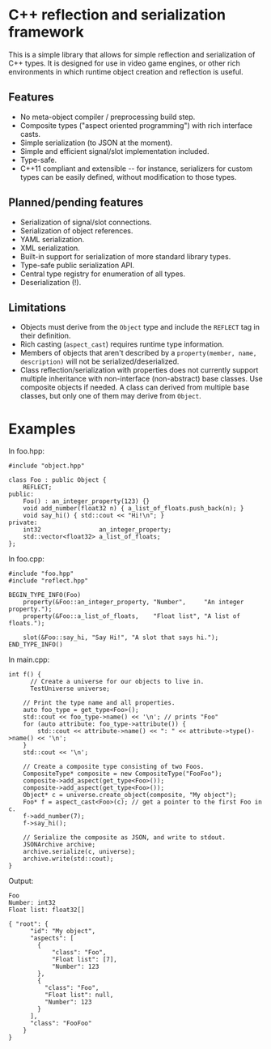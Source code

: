 C++ reflection and serialization framework
==========================================

This is a simple library that allows for simple reflection and serialization of C++ types. It is designed for use in video game engines, or other rich environments in which runtime object creation and reflection is useful.

Features
--------

* No meta-object compiler / preprocessing build step.
* Composite types ("aspect oriented programming") with rich interface casts.
* Simple serialization (to JSON at the moment).
* Simple and efficient signal/slot implementation included.
* Type-safe.
* C++11 compliant and extensible -- for instance, serializers for custom types can be easily defined, without modification to those types.

Planned/pending features
------------------------

* Serialization of signal/slot connections.
* Serialization of object references.
* YAML serialization.
* XML serialization.
* Built-in support for serialization of more standard library types.
* Type-safe public serialization API.
* Central type registry for enumeration of all types.
* Deserialization (!).

Limitations
-----------

* Objects must derive from the `Object` type and include the `REFLECT` tag in their definition.
* Rich casting (`aspect_cast`) requires runtime type information.
* Members of objects that aren't described by a `property(member, name, description)` will not be serialized/deserialized.
* Class reflection/serialization with properties does not currently support multiple inheritance with non-interface (non-abstract) base classes. Use composite objects if needed. A class can derived from multiple base classes, but only one of them may derive from `Object`.

Examples
========

In foo.hpp:


    #include "object.hpp"
    
    class Foo : public Object {
        REFLECT;
    public:
        Foo() : an_integer_property(123) {}
        void add_number(float32 n) { a_list_of_floats.push_back(n); }
        void say_hi() { std::cout << "Hi!\n"; }
    private:
        int32                an_integer_property;
        std::vector<float32> a_list_of_floats;
    };

In foo.cpp:

    #include "foo.hpp"
    #include "reflect.hpp"
    
    BEGIN_TYPE_INFO(Foo)
        property(&Foo::an_integer_property, "Number",     "An integer property.");
        property(&Foo::a_list_of_floats,    "Float list", "A list of floats.");

        slot(&Foo::say_hi, "Say Hi!", "A slot that says hi.");
    END_TYPE_INFO()

In main.cpp:

    int f() {
	      // Create a universe for our objects to live in.
	      TestUniverse universe;
	
        // Print the type name and all properties.
        auto foo_type = get_type<Foo>();
        std::cout << foo_type->name() << '\n'; // prints "Foo"
        for (auto attribute: foo_type->attribute()) {
            std::cout << attribute->name() << ": " << attribute->type()->name() << '\n';
        }
        std::cout << '\n';

        // Create a composite type consisting of two Foos.
        CompositeType* composite = new CompositeType("FooFoo");
        composite->add_aspect(get_type<Foo>());
        composite->add_aspect(get_type<Foo>());
        Object* c = universe.create_object(composite, "My object");
        Foo* f = aspect_cast<Foo>(c); // get a pointer to the first Foo in c.
        f->add_number(7);
        f->say_hi();
        
        // Serialize the composite as JSON, and write to stdout.
        JSONArchive archive;
        archive.serialize(c, universe);
        archive.write(std::cout);
    }

Output:

    Foo
    Number: int32
    Float list: float32[]

    { "root": {
	      "id": "My object",
	      "aspects": [
	        {
		        "class": "Foo",
		        "Float list": [7],
		        "Number": 123
	        },
	        {
	          "class": "Foo",
	          "Float list": null,
	          "Number": 123
	        }
	      ],
 	      "class": "FooFoo"
	    }
    }